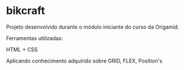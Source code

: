 # bikcraft
Projeto desenvolvido durante o módulo iniciante do curso da Origamid.

Ferramentas utilizadas:

HTML + CSS

Aplicando conhecimento adquirido sobre GRID, FLEX, Position's
